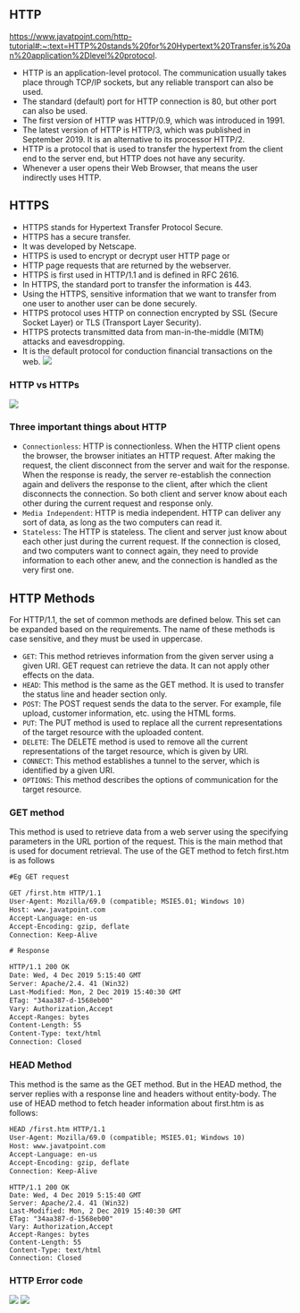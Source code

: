 ## HTTP ##
https://www.javatpoint.com/http-tutorial#:~:text=HTTP%20stands%20for%20Hypertext%20Transfer,is%20an%20application%2Dlevel%20protocol. 

- HTTP is an application-level protocol. The communication usually takes place through TCP/IP sockets, but any reliable transport can also be used.
- The standard (default) port for HTTP connection is 80, but other port can also be used.
- The first version of HTTP was HTTP/0.9, which was introduced in 1991.
- The latest version of HTTP is HTTP/3, which was published in September 2019. It is an alternative to its processor HTTP/2.
- HTTP is a protocol that is used to transfer the hypertext from the client end to the server end, but HTTP does not have any security.
-  Whenever a user opens their Web Browser, that means the user indirectly uses HTTP.

## HTTPS ##
- HTTPS stands for Hypertext Transfer Protocol Secure. 
- HTTPS has a secure transfer.
- It was developed by Netscape.
- HTTPS is used to encrypt or decrypt user HTTP page or 
- HTTP page requests that are returned by the webserver.
- HTTPS is first used in HTTP/1.1 and is defined in RFC 2616.
- In HTTPS, the standard port to transfer the information is 443.
- Using the HTTPS, sensitive information that we want to transfer from one user to another user can be done securely.
- HTTPS protocol uses HTTP on connection encrypted by SSL (Secure Socket Layer) or TLS (Transport Layer Security).
- HTTPS protects transmitted data from man-in-the-middle (MITM) attacks and eavesdropping.
- It is the default protocol for conduction financial transactions on the web.
![](image/HTTPS.jpg)

### HTTP vs HTTPs ###
![](image/HTTP_VsHTTPS.png)
### Three important things about HTTP

- `Connectionless`: HTTP is connectionless. When the HTTP client opens the browser, the browser initiates an HTTP request. After making the request, the client disconnect from the server and wait for the response. When the response is ready, the server re-establish the connection again and delivers the response to the client, after which the client disconnects the connection. So both client and server know about each other during the current request and response only.
- `Media Independent`: HTTP is media independent. HTTP can deliver any sort of data, as long as the two computers can read it.
- `Stateless`: The HTTP is stateless. The client and server just know about each other just during the current request. If the connection is closed, and two computers want to connect again, they need to provide information to each other anew, and the connection is handled as the very first one.

## HTTP Methods
For HTTP/1.1, the set of common methods are defined below. This set can be expanded based on the requirements. The name of these methods is case sensitive, and they must be used in uppercase.
- `GET`: This method retrieves information from the given server using a given URI. GET request can retrieve the data. It can not apply other effects on the data.
- `HEAD`: This method is the same as the GET method. It is used to transfer the status line and header section only.
- `POST`: The POST request sends the data to the server. For example, file upload, customer information, etc. using the HTML forms.
- `PUT`: The PUT method is used to replace all the current representations of the target resource with the uploaded content.
- `DELETE`: The DELETE method is used to remove all the current representations of the target resource, which is given by URI.
- `CONNECT`: This method establishes a tunnel to the server, which is identified by a given URI.
- `OPTIONS`: This method describes the options of communication for the target resource.

### GET  method
This method is used to retrieve data from a web server using the specifying parameters in the URL portion of the request. This is the main method that is used for document retrieval. The use of the GET method to fetch first.htm is as follows

```html
#Eg GET request

GET /first.htm HTTP/1.1  
User-Agent: Mozilla/69.0 (compatible; MSIE5.01; Windows 10)  
Host: www.javatpoint.com  
Accept-Language: en-us  
Accept-Encoding: gzip, deflate  
Connection: Keep-Alive  
```
```html
# Response 

HTTP/1.1 200 OK  
Date: Wed, 4 Dec 2019 5:15:40 GMT  
Server: Apache/2.4. 41 (Win32)  
Last-Modified: Mon, 2 Dec 2019 15:40:30 GMT  
ETag: "34aa387-d-1568eb00"  
Vary: Authorization,Accept  
Accept-Ranges: bytes  
Content-Length: 55  
Content-Type: text/html  
Connection: Closed
```  

### HEAD Method
This method is the same as the GET method. But in the HEAD method, the server replies with a response line and headers without entity-body. The use of HEAD method to fetch header information about first.htm is as follows:
```html
HEAD /first.htm HTTP/1.1  
User-Agent: Mozilla/69.0 (compatible; MSIE5.01; Windows 10)  
Host: www.javatpoint.com  
Accept-Language: en-us  
Accept-Encoding: gzip, deflate  
Connection: Keep-Alive  
```
```
HTTP/1.1 200 OK  
Date: Wed, 4 Dec 2019 5:15:40 GMT  
Server: Apache/2.4. 41 (Win32)  
Last-Modified: Mon, 2 Dec 2019 15:40:30 GMT  
ETag: "34aa387-d-1568eb00"  
Vary: Authorization,Accept  
Accept-Ranges: bytes  
Content-Length: 55  
Content-Type: text/html  
Connection: Closed 
```
### HTTP Error code
![](image/https_status_code.jpeg)
![](image/HTTP-Error-Codes.jpg)